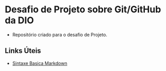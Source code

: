 # Desafio de Projeto sobre Git/GitHub da DIO

* Repositório criado para o desafio de Projeto.

## Links Úteis

* [Sintaxe Basica Markdown](https://www.markdownguide.org/basic-syntax/)

